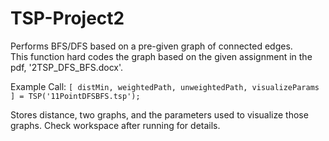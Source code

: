 # TSP-Project2
Performs BFS/DFS based on a pre-given graph of connected edges.  
This function hard codes the graph based on the given assignment in the pdf, '2TSP_DFS_BFS.docx'.

Example Call:
`[ distMin, weightedPath, unweightedPath, visualizeParams ] = TSP('11PointDFSBFS.tsp');`

Stores distance, two graphs, and the parameters used to visualize those graphs. Check workspace after running for details.
